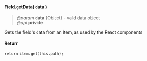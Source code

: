 #### Field.getData( data )   
> *@param* **data** {Object} - valid data object   
> *@api* **private**  

Gets the field's data from an Item, as used by the React components

<div class="code-header"> <h4>Return</h4></div><pre class=" language-javascript"><code class="language-javascript">return item.get(this.path);
</code></pre>

<div class="code-header addGitHubLink" data-file="fields/types/Type.js#L131-L136"> &nbsp;</div><pre class=" language-javascript hideCode api"></pre> 
